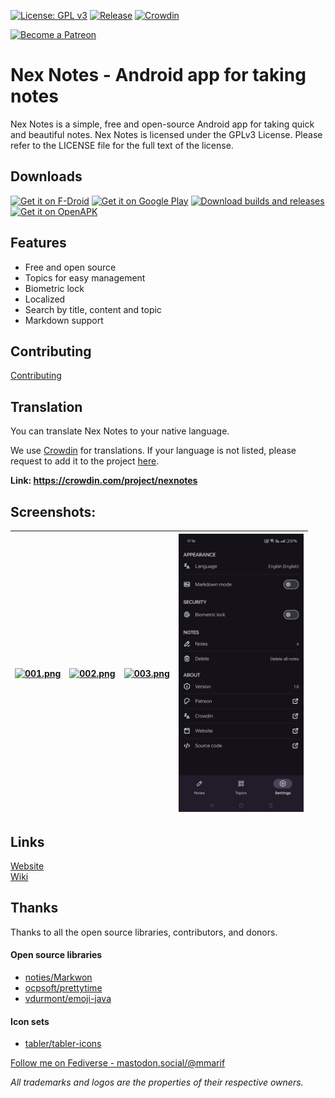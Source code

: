 [![License: GPL v3](https://raw.githubusercontent.com/Swatian/nexnotes/main/assets/license.svg)](https://www.gnu.org/licenses/gpl-3.0) [![Release](https://img.shields.io/github/v/release/Swatian/nexnotes?display_name=release&label=release
)](https://github.com/Swatian/nexnotes/releases) [![Crowdin](https://badges.crowdin.net/nexnotes/localized.svg)](https://crowdin.com/project/nexnotes)

[<img alt="Become a Patreon" src="https://raw.githubusercontent.com/Swatian/nexnotes/main/assets/patreon.png" height="80"/>](https://www.patreon.com/mmarif)

# Nex Notes - Android app for taking notes

Nex Notes is a simple, free and open-source Android app for taking quick and beautiful notes.
Nex Notes is licensed under the GPLv3 License. Please refer to the LICENSE file for the full text of the license.

## Downloads

[<img alt='Get it on F-Droid' src='https://raw.githubusercontent.com/Swatian/nexnotes/main/assets/fdroid.png' height="80"/>](https://f-droid.org/packages/com.swatian.nexnotes/)
[<img alt='Get it on Google Play' src='https://raw.githubusercontent.com/Swatian/nexnotes/main/assets/google-play.png' height="80"/>](https://play.google.com/store/apps/details?id=com.swatian.nexnotes.premium)
[<img alt='Download builds and releases' src='https://raw.githubusercontent.com/Swatian/nexnotes/main/assets/apk-badge.png' height="82"/>](https://github.com/Swatian/nexnotes/releases)
[<img alt='Get it on OpenAPK' src='https://raw.githubusercontent.com/Swatian/nexnotes/main/assets/openapk.png' height="82"/>](https://www.openapk.net/nex-notes-for-taking-quick-notes/com.swatian.nexnotes/)

## Features

- Free and open source
- Topics for easy management
- Biometric lock
- Localized
- Search by title, content and topic
- Markdown support

## Contributing

[Contributing](https://github.com/Swatian/nexnotes/wiki/Contributing)

## Translation

You can translate Nex Notes to your native language.

We use [Crowdin](https://crowdin.com/project/nexnotes) for translations. If your language is not listed, please request to add it to the project [here](https://github.com/Swatian/nexnotes/issues).

**Link: https://crowdin.com/project/nexnotes**

## Screenshots:

[<img src="https://raw.githubusercontent.com/Swatian/nexnotes/main/metadata/en-US/images/phoneScreenshots/001.png" alt="001.png" width="200"/>](https://raw.githubusercontent.com/Swatian/nexnotes/main/metadata/en-US/images/phoneScreenshots/001.png) | [<img src="https://raw.githubusercontent.com/Swatian/nexnotes/main/metadata/en-US/images/phoneScreenshots/002.png" alt="002.png" width="200"/>](https://raw.githubusercontent.com/Swatian/nexnotes/main/metadata/en-US/images/phoneScreenshots/002.png) | [<img src="https://raw.githubusercontent.com/Swatian/nexnotes/main/metadata/en-US/images/phoneScreenshots/003.png" alt="003.png" width="200"/>](https://raw.githubusercontent.com/Swatian/nexnotes/main/metadata/en-US/images/phoneScreenshots/003.png) | [<img src="https://raw.githubusercontent.com/Swatian/nexnotes/main/metadata/en-US/images/phoneScreenshots/004.png" alt="004.png" width="200"/>](https://raw.githubusercontent.com/Swatian/nexnotes/main/metadata/en-US/images/phoneScreenshots/004.png)
---|---|---|---

## Links

[Website](https://nexnotes.swatian.com/)  
[Wiki](https://github.com/Swatian/nexnotes/wiki/)

## Thanks

Thanks to all the open source libraries, contributors, and donors.

#### Open source libraries

- [noties/Markwon](https://github.com/noties/Markwon)
- [ocpsoft/prettytime](https://github.com/ocpsoft/prettytime)
- [vdurmont/emoji-java](https://github.com/vdurmont/emoji-java)

#### Icon sets

- [tabler/tabler-icons](https://github.com/tabler/tabler-icons)

[Follow me on Fediverse - mastodon.social/@mmarif](https://mastodon.social/@mmarif)

*All trademarks and logos are the properties of their respective owners.*
